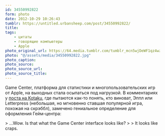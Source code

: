```yaml
---
id: 34550992822
form: photo
date: 2012-10-29 10:26:43
tumblr: https://untitled.urbansheep.com/post/34550992822/
title:
tags:
    - цитаты
    - говорящие компьютеры
    - Apple
photo_original_url: https://64.media.tumblr.com/tumblr_mcn5wjDeWF1qz4wzio1_1280.jpg
photo: "@/assets/media/34550992822.jpg"
photo_caption:
photo_source:
photo_source_url:
photo_source_title:
---
```


<p>Game Center, платформа для статистики и многопользовательских игр от Apple, на выходных стала осыпаться под нагрузкой. В комментариях у <a href="http://kotaku.com/5955318/apples-game-center-seems-to-be-malfunctioning-today-blame-letterpress">поста на Kotaku</a>, где пытаются как-то понять, кто виноват, Эппл или Letterpress (небольшая, но мгновенно ставшая популярной игра, похожая на скрэббл), замечено гениальное определение для оформления Гейм-центра:</p>

<p>&gt; …Wow. Is that what the Game Center interface looks like?
&gt;
&gt; It looks like craps.</p>
